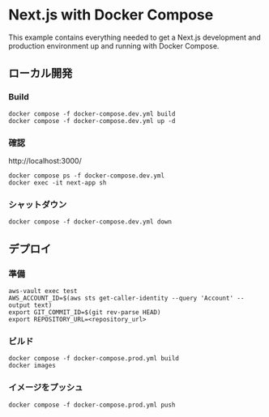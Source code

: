 # Next.js with Docker Compose

This example contains everything needed to get a Next.js development and production environment up and running with Docker Compose.

## ローカル開発
### Build
```
docker compose -f docker-compose.dev.yml build
docker compose -f docker-compose.dev.yml up -d
```

### 確認
http://localhost:3000/
```
docker compose ps -f docker-compose.dev.yml
docker exec -it next-app sh
```

### シャットダウン
```
docker compose -f docker-compose.dev.yml down
```

## デプロイ
### 準備
```
aws-vault exec test
AWS_ACCOUNT_ID=$(aws sts get-caller-identity --query 'Account' --output text)
export GIT_COMMIT_ID=$(git rev-parse HEAD)
export REPOSITORY_URL=<repository_url>
```

### ビルド
```
docker compose -f docker-compose.prod.yml build
docker images
```

### イメージをプッシュ
```
docker compose -f docker-compose.prod.yml push
```
